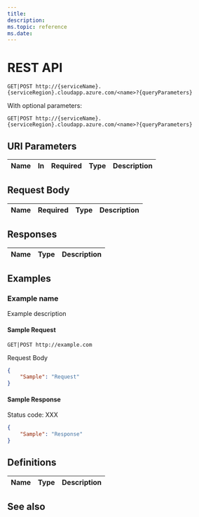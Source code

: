 ```yaml
---
title: 
description: 
ms.topic: reference
ms.date: 
---
```


# <name> REST API

``` HTTP
GET|POST http://{serviceName}.{serviceRegion}.cloudapp.azure.com/<name>?{queryParameters}
```  

With optional parameters:

``` HTTP
GET|POST http://{serviceName}.{serviceRegion}.cloudapp.azure.com/<name>?{queryParameters}
```  

## URI Parameters

Name | In | Required | Type | Description
--- | --- | --- | --- | ---

## Request Body

Name | Required | Type | Description
--- | --- | --- | ---

## Responses

Name | Type | Description
--- | --- | ---

## Examples

### Example name

Example description

#### Sample Request

``` HTTP
GET|POST http://example.com
```

Request Body

``` JSON
{
    "Sample": "Request"
}
```

#### Sample Response

Status code: XXX

``` JSON
{
    "Sample": "Response"
}
```

## Definitions

Name | Type | Description
--- | --- | ---

## See also
